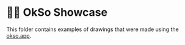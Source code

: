 # ✍🏻 OkSo Showcase

This folder contains examples of drawings that were made using the [okso.app](https://okso.app).

